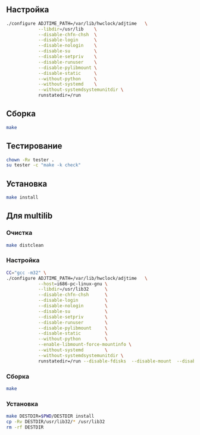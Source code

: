 <package-info :package="package" showsbu2></package-info>

<script>
		new Vue({
		el: '#main',
		data: { package: {} },
		mounted: function () {
				this.getPackage('util-linux');
		},
		methods: {
			getPackage: function(name) {
					getPackage(name)
					.then(response => this.package = response);
			},
		}
  })
</script>

## Настройка


```bash
./configure ADJTIME_PATH=/var/lib/hwclock/adjtime   \
            --libdir=/usr/lib    \
            --disable-chfn-chsh  \
            --disable-login      \
            --disable-nologin    \
            --disable-su         \
            --disable-setpriv    \
            --disable-runuser    \
            --disable-pylibmount \
            --disable-static     \
            --without-python     \
            --without-systemd    \
            --without-systemdsystemunitdir \
            runstatedir=/run
```

## Сборка


```bash
make
```
## Тестирование

```bash
chown -Rv tester .
su tester -c "make -k check"
```

## Установка

```bash
make install
```
 
## Для multilib

### Очистка

```bash
make distclean
```

### Настройка

```bash
CC="gcc -m32" \
./configure ADJTIME_PATH=/var/lib/hwclock/adjtime   \
            --host=i686-pc-linux-gnu \
            --libdir=/usr/lib32      \
            --disable-chfn-chsh      \
            --disable-login          \
            --disable-nologin        \
            --disable-su             \
            --disable-setpriv        \
            --disable-runuser        \
            --disable-pylibmount     \
            --disable-static         \
            --without-python         \
            --enable-libmount-force-mountinfo \
            --without-systemd        \
            --without-systemdsystemunitdir \
            runstatedir=/run --disable-fdisks  --disable-mount  --disable-fsck   
```

### Сборка 

```bash
make
```

### Установка

```bash
make DESTDIR=$PWD/DESTDIR install
cp -Rv DESTDIR/usr/lib32/* /usr/lib32
rm -rf DESTDIR
```
